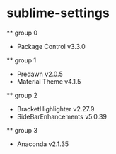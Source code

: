 # sublime-settings

** group 0
* Package Control     v3.3.0

** group 1
* Predawn             v2.0.5
* Material Theme      v4.1.5

** group 2
* BracketHighlighter  v2.27.9
* SideBarEnhancements v5.0.39

** group 3
* Anaconda            v2.1.35
